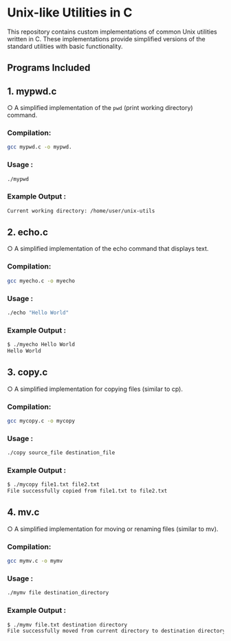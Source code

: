 # Unix-like Utilities in C

This repository contains custom implementations of common Unix utilities written in C. These implementations provide simplified versions of the standard utilities with basic functionality.

## Programs Included

## 1. mypwd.c
○ A simplified implementation of the `pwd` (print working directory) command.

### Compilation:
```bash
gcc mypwd.c -o mypwd.
```

### Usage : 

``` bash
./mypwd
```

### Example Output : 
```bash
Current working directory: /home/user/unix-utils
```


## 2. echo.c
○ A simplified implementation of the echo command that displays text.

### Compilation:
```bash
gcc myecho.c -o myecho
```

### Usage : 
``` bash
./echo "Hello World"
```
### Example Output : 
```bash
$ ./myecho Hello World
Hello World
```

## 3. copy.c
○ A simplified implementation for copying files (similar to cp).

### Compilation:
```bash
gcc mycopy.c -o mycopy
```
### Usage : 
``` bash
./copy source_file destination_file
```

### Example Output : 
```bash
$ ./mycopy file1.txt file2.txt
File successfully copied from file1.txt to file2.txt
```


## 4. mv.c
○ A simplified implementation for moving or renaming files (similar to mv).

### Compilation:
```bash
gcc mymv.c -o mymv
```
### Usage : 
``` bash
./mymv file destination_directory
```
### Example Output : 
```bash
$ ./mymv file.txt destination directory
File successfully moved from current directory to destination directory
```
